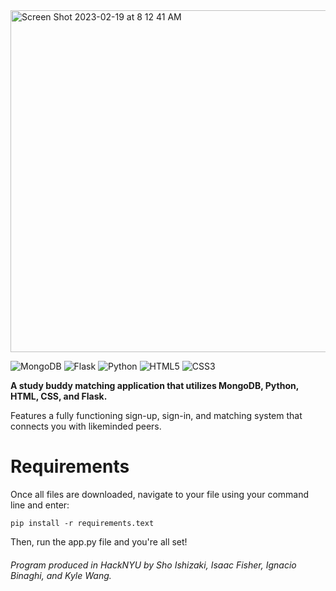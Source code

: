 <img width="547" alt="Screen Shot 2023-02-19 at 8 12 41 AM" src="https://user-images.githubusercontent.com/99841836/219950266-6fc61075-0130-42b4-9cc8-d751f57e58c4.png">


![MongoDB](https://img.shields.io/badge/MongoDB-%234ea94b.svg?style=for-the-badge&logo=mongodb&logoColor=white)
![Flask](https://img.shields.io/badge/flask-%23000.svg?style=for-the-badge&logo=flask&logoColor=white)
![Python](https://img.shields.io/badge/python-3670A0?style=for-the-badge&logo=python&logoColor=ffdd54)
![HTML5](https://img.shields.io/badge/html5-%23E34F26.svg?style=for-the-badge&logo=html5&logoColor=white)
![CSS3](https://img.shields.io/badge/css3-%231572B6.svg?style=for-the-badge&logo=css3&logoColor=white)

 **A study buddy matching application that utilizes MongoDB, Python, HTML, CSS, and Flask.**
 
Features a fully functioning sign-up, sign-in, and matching system that connects you with likeminded peers.

# Requirements

Once all files are downloaded, navigate to your file using your command line and enter:
```
pip install -r requirements.text
```
Then, run the app.py file and you're all set!

###### Program produced in HackNYU by Sho Ishizaki, Isaac Fisher, Ignacio Binaghi, and Kyle Wang. ######
